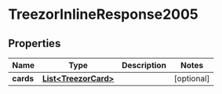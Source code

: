 
# TreezorInlineResponse2005

## Properties
Name | Type | Description | Notes
------------ | ------------- | ------------- | -------------
**cards** | [**List&lt;TreezorCard&gt;**](TreezorCard.md) |  |  [optional]



